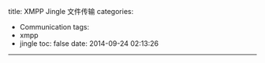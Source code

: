 title: XMPP Jingle 文件传输
categories:
  - Communication
tags:
  - xmpp
  - jingle
toc: false
date: 2014-09-24 02:13:26
---


